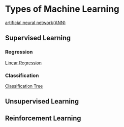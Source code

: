 # Types of Machine Learning

[artificial neural network(ANN)](artificial_neural_network.html)
## Supervised Learning
### Regression
[Linear Regression](linear_regression.html)
### Classification
[Classification Tree](classification_tree.html)

## Unsupervised Learning
## Reinforcement Learning
